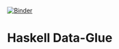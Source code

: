 
[![Binder](https://mybinder.org/badge.svg)](https://mybinder.org/v2/gh/DataHaskell/data-glue/master)

# Haskell Data-Glue #
